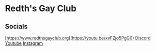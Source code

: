 # Redth's Gay Club
## Socials
[https://www.redthsgayclub.org](https://youtu.be/xvFZjo5PgG0)
[Discord](https://discord.gg/uymGFKBGWG)
[Youtube](https://youtu.be/iKRXIkboIqo?t=8)
[Instagram](https://youtu.be/JB3INq8n9is)
